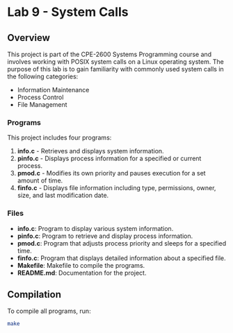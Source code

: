 # Lab 9 - System Calls

## Overview

This project is part of the CPE-2600 Systems Programming course and involves working with POSIX system calls on a Linux operating system. The purpose of this lab is to gain familiarity with commonly used system calls in the following categories:
- Information Maintenance
- Process Control
- File Management

### Programs

This project includes four programs:
1. **info.c** - Retrieves and displays system information.
2. **pinfo.c** - Displays process information for a specified or current process.
3. **pmod.c** - Modifies its own priority and pauses execution for a set amount of time.
4. **finfo.c** - Displays file information including type, permissions, owner, size, and last modification date.

### Files

- **info.c**: Program to display various system information.
- **pinfo.c**: Program to retrieve and display process information.
- **pmod.c**: Program that adjusts process priority and sleeps for a specified time.
- **finfo.c**: Program that displays detailed information about a specified file.
- **Makefile**: Makefile to compile the programs.
- **README.md**: Documentation for the project.

## Compilation

To compile all programs, run:

```bash
make
